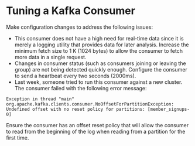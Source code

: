 # Tuning a Kafka Consumer

Make configuration changes to address the following issues:


- This consumer does not have a high need for real-time data since it is merely a logging utility that provides data for later analysis. Increase the minimum fetch size to 1 K (1024 bytes) to allow the consumer to fetch more data in a single request.
- Changes in consumer status (such as consumers joining or leaving the group) are not being detected quickly enough. Configure the consumer to send a heartbeat every two seconds (2000ms).
- Last week, someone tried to run this consumer against a new cluster. The consumer failed with the following error message:

```Exception in thread "main" org.apache.kafka.clients.consumer.NoOffsetForPartitionException: Undefined offset with no reset policy for partitions: [member_signups-0]```

Ensure the consumer has an offset reset policy that will allow the consumer to read from the beginning of the log when reading from a partition for the first time.
